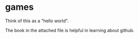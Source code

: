 # games

Think of this as a "hello world".

The book in the attached file is helpful in learning about github.
